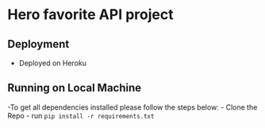 # Hero favorite API project

## Deployment
- Deployed on Heroku

## Running on Local Machine

-To get all dependencies installed please follow the steps below:
    - Clone the Repo
    - run `pip install -r requirements.txt`

